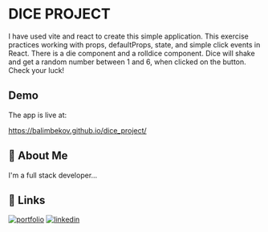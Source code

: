# DICE PROJECT

I have used vite and react to create this simple application. This exercise practices working with props, defaultProps, state, and simple click events in React. There is a die component and a rolldice component. Dice will shake and get a random number between 1 and 6, when clicked on the button. Check your luck!

## Demo

The app is live at:

https://balimbekov.github.io/dice_project/
## 🚀 About Me
I'm a full stack developer...


## 🔗 Links
[![portfolio](https://img.shields.io/badge/my_portfolio-000?style=for-the-badge&logo=ko-fi&logoColor=white)]()
[![linkedin](https://img.shields.io/badge/linkedin-0A66C2?style=for-the-badge&logo=linkedin&logoColor=white)](https://www.linkedin.com/in/bekmambet-alimbekov-00a1b924b/)
